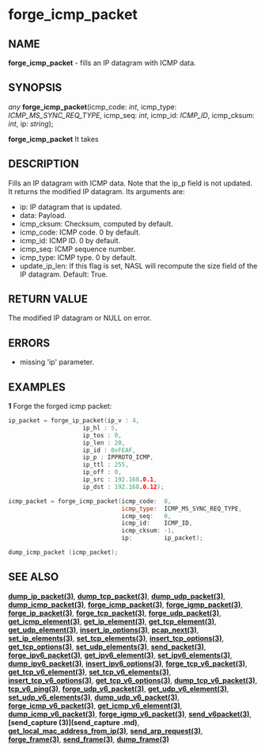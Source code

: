 # forge_icmp_packet

## NAME

**forge_icmp_packet** - fills an IP datagram with ICMP data.

## SYNOPSIS

*any* **forge_icmp_packet**(icmp_code: *int*, icmp_type:  *ICMP_MS_SYNC_REQ_TYPE*, icmp_seq: *int*, icmp_id: *ICMP_ID*, icmp_cksum: *int*, ip: *string*);

**forge_icmp_packet** It takes 


## DESCRIPTION
Fills an IP datagram with ICMP data. Note that the ip_p field is not updated. It returns the modified IP datagram. Its arguments are:
- ip: IP datagram that is updated.
- data: Payload.
- icmp_cksum: Checksum, computed by default.
- icmp_code: ICMP code. 0 by default.
- icmp_id: ICMP ID. 0 by default.
- icmp_seq: ICMP sequence number.
- icmp_type: ICMP type. 0 by default.
- update_ip_len: If this flag is set, NASL will recompute the size field of the IP datagram. Default: True.

## RETURN VALUE

The modified IP datagram or NULL on error.

## ERRORS

- missing 'ip' parameter.

## EXAMPLES

**1** Forge the forged icmp packet:
```cpp
ip_packet = forge_ip_packet(ip_v : 4,
                     ip_hl : 5,
                     ip_tos : 0,
                     ip_len : 20,
                     ip_id : 0xFEAF,
                     ip_p : IPPROTO_ICMP,
                     ip_ttl : 255,
                     ip_off : 0,
                     ip_src : 192.168.0.1,
                     ip_dst : 192.168.0.12);

icmp_packet = forge_icmp_packet(icmp_code:  0,
                                icmp_type:  ICMP_MS_SYNC_REQ_TYPE,
                                icmp_seq:   0,
                                icmp_id:    ICMP_ID,
                                icmp_cksum: -1,
                                ip:         ip_packet);

dump_icmp_packet (icmp_packet);
```

## SEE ALSO

**[dump_ip_packet(3)](dump_ip_packet.md)**, **[dump_tcp_packet(3)](dump_tcp_packet.md)**, **[dump_udp_packet(3)](dump_udp_packet.md)**, **[dump_icmp_packet(3)](dump_icmp_packet.md)**, **[forge_icmp_packet(3)](forge_icmp_packet.md)**, **[forge_igmp_packet(3)](forge_igmp_packet.md)**, **[forge_ip_packet(3)](forge_ip_packet.md)**, **[forge_tcp_packet(3)](forge_tcp_packet.md)**, **[forge_udp_packet(3)](forge_udp_packet.md)**, **[get_icmp_element(3)](get_icmp_element.md)**, **[get_ip_element(3)](get_ip_element.md)**, **[get_tcp_element(3)](get_tcp_element.md)**, **[get_udp_element(3)](get_udp_element.md)**, **[insert_ip_options(3)](insert_ip_options.md)**, **[pcap_next(3)](pcap_next.md)**, **[set_ip_elements(3)](set_ip_elements.md)**, **[set_tcp_elements(3)](set_tcp_elements.md)**, **[insert_tcp_options(3)](insert_tcp_options.md)**, **[get_tcp_options(3)](get_tcp_options.md)**, **[set_udp_elements(3)](set_udp_elements.md)**, **[send_packet(3)](send_packet.md)**, **[forge_ipv6_packet(3)](forge_ipv6_packet.md)**, **[get_ipv6_element(3)](get_ipv6_element.md)**, **[set_ipv6_elements(3)](set_ipv6_elements.md)**, **[dump_ipv6_packet(3)](dump_ipv6_packet.md)**, **[insert_ipv6_options(3)](insert_ipv6_options.md)**, **[forge_tcp_v6_packet(3)](forge_tcp_v6_packet.md)**, **[get_tcp_v6_element(3)](get_tcp_v6_element.md)**, **[set_tcp_v6_elements(3)](set_tcp_v6_elements.md)**, **[insert_tcp_v6_options(3)](insert_tcp_v6_options.md)**, **[get_tcp_v6_options(3)](get_tcp_v6_options.md)**, **[dump_tcp_v6_packet(3)](dump_tcp_v6_packet.md)**, **[tcp_v6_ping(3)](tcp_v6_ping.md)**, **[forge_udp_v6_packet(3)](forge_udp_v6_packet.md)**, **[get_udp_v6_element(3)](get_udp_v6_element.md)**, **[set_udp_v6_elements(3)](set_udp_v6_elements.md)**, **[dump_udp_v6_packet(3)](dump_udp_v6_packet.md)**, **[forge_icmp_v6_packet(3)](forge_icmp_v6_packet.md)**, **[get_icmp_v6_element(3)](get_icmp_v6_element.md)**, **[dump_icmp_v6_packet(3)](dump_icmp_v6_packet.md)**, **[forge_igmp_v6_packet(3)](forge_igmp_v6_packet.md)**, **[send_v6packet(3)](send_v6packet.md)**, **[send_capture (3)](send_capture .md)**, **[get_local_mac_address_from_ip(3)](get_local_mac_address_from_ip.md)**, **[send_arp_request(3)](send_arp_request.md)**, **[forge_frame(3)](forge_frame.md)**, **[send_frame(3)](send_frame.md)**, **[dump_frame(3)](dump_frame.md)**
